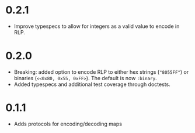 # 0.2.1
* Improve typespecs to allow for integers as a valid value to encode in RLP.
# 0.2.0
* Breaking: added option to encode RLP to either hex strings (`"8055FF"`) or binaries (`<<0x80, 0x55, 0xFF>`). The default is now `:binary`.
* Added typespecs and additional test coverage through doctests.
# 0.1.1
* Adds protocols for encoding/decoding maps
